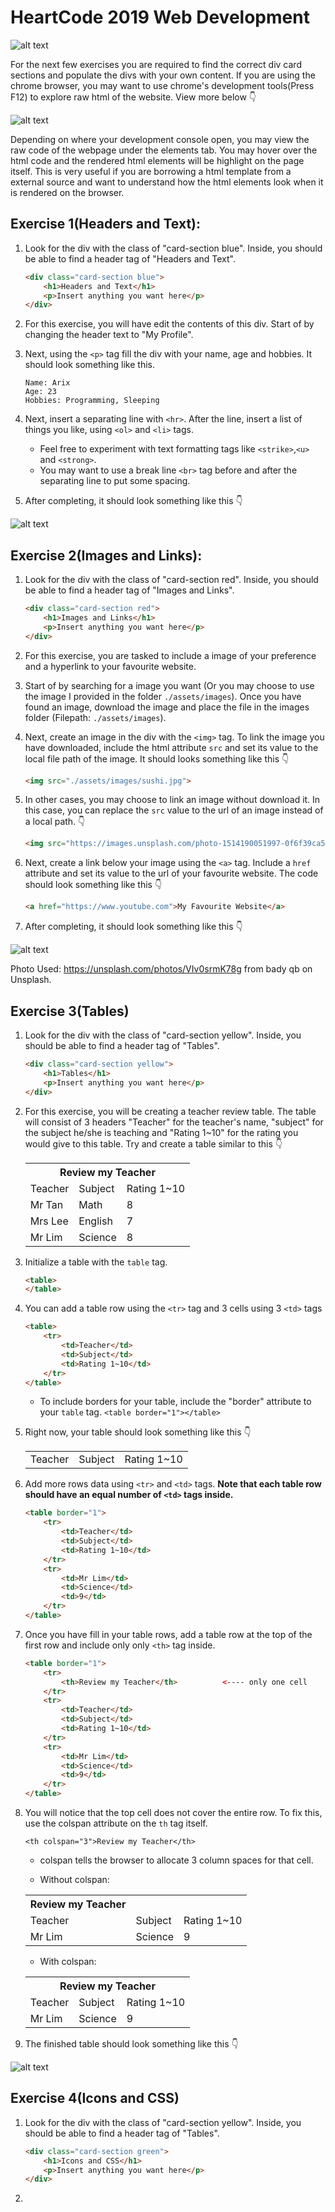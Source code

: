 # HeartCode 2019 Web Development
 
![alt text](https://raw.githubusercontent.com/arixpsy/HeartCode/master/README/Template.png)

For the next few exercises you are required to find the correct div card sections and populate the divs with your own content. If you are using the chrome browser, you may want to use chrome's development tools(Press F12) to explore raw html of the website. View more below :point_down:

![alt text](https://raw.githubusercontent.com/arixpsy/HeartCode/master/README/DevTools.png)

Depending on where your development console open, you may view the raw code of the webpage under the elements tab. You may hover over the html code and the rendered html elements will be highlight on the page itself. This is very useful if you are borrowing a html template from a external source and want to understand how the html elements look when it is rendered on the browser.

## Exercise 1(Headers and Text):
1. Look for the div with the class of "card-section blue". Inside, you should be able to find a header tag of "Headers and Text".
    ```html
    <div class="card-section blue">
        <h1>Headers and Text</h1>
        <p>Insert anything you want here</p>
    </div>
    ```
2. For this exercise, you will have edit the contents of this div. Start of by changing the header text to "My Profile".

3. Next, using the ```<p>``` tag fill the div with your name, age and hobbies. It should look something like this.
    ```
    Name: Arix
    Age: 23
    Hobbies: Programming, Sleeping
    ```
4. Next, insert a separating line with ```<hr>```. After the line, insert a list of things you like, using ```<ol>``` and ```<li>``` tags.

    * Feel free to experiment with text formatting tags like ```<strike>```,```<u>``` and ```<strong>```.
    * You may want to use a break line ```<br>``` tag before and after the separating line to put some spacing.
5. After completing, it should look something like this :point_down:

![alt text](https://raw.githubusercontent.com/arixpsy/HeartCode/master/README/Exercise1.png)

## Exercise 2(Images and Links):
1. Look for the div with the class of "card-section red". Inside, you should be able to find a header tag of "Images and Links".
    ```html
    <div class="card-section red">
        <h1>Images and Links</h1>
        <p>Insert anything you want here</p>
    </div>
    ```

2. For this exercise, you are tasked to include a image of your preference and a hyperlink to your favourite website.

3. Start of by searching for a image you want (Or you may choose to use the image I provided in the folder ```./assets/images```). Once you have found an image, download the image and place the file in the images folder (Filepath: ```./assets/images```).

4. Next, create an image in the div with the ```<img>``` tag. To link the image you have downloaded, include the html attribute ```src``` and set its value to the local file path of the image. It should looks something like this :point_down:
    ```html
    <img src="./assets/images/sushi.jpg">
    ```

5. In other cases, you may choose to link an image without download it. In this case, you can replace the ```src``` value to the url of an image instead of a local path. :point_down:
    ```html
    <img src="https://images.unsplash.com/photo-1514190051997-0f6f39ca5cde?ixlib=rb-1.2.1&ixid=eyJhcHBfaWQiOjEyMDd9">
    ```

6. Next, create a link below your image using the ```<a>``` tag. Include a ```href``` attribute and set its value to the url of your favourite website. The code should look something like this :point_down:
    ```html
    <a href="https://www.youtube.com">My Favourite Website</a>
    ```
7. After completing, it should look something like this :point_down:

![alt text](https://raw.githubusercontent.com/arixpsy/HeartCode/master/README/Exercise2.png)

Photo Used: https://unsplash.com/photos/VIv0srmK78g from bady qb on Unsplash.

## Exercise 3(Tables)

1. Look for the div with the class of "card-section yellow". Inside, you should be able to find a header tag of "Tables".
    ```html
    <div class="card-section yellow">
        <h1>Tables</h1>
        <p>Insert anything you want here</p>
    </div>
    ```
2. For this exercise, you will be creating a teacher review table. The table will consist of 3 headers "Teacher" for the teacher's name, "subject" for the subject he/she is teaching and "Rating 1~10" for the rating you would give to this table. Try and create a table similar to this :point_down:

    <table>
        <tr>
            <th colspan="3">Review my Teacher</td>
        </tr>
        <tr>
            <td>Teacher</td>
            <td>Subject</td>
            <td>Rating 1~10</td>
        </tr>
        <tr>
            <td>Mr Tan</td>
            <td>Math</td>
            <td>8</td>
        </tr>
        <tr>
            <td>Mrs Lee</td>
            <td>English</td>
            <td>7</td>
        </tr>
        <tr>
            <td>Mr Lim</td>
            <td>Science</td>
            <td>8</td>
        </tr>
    </table>

3. Initialize a table with the ```table``` tag.
    ```html
    <table>
    </table>
    ```
4. You can add a table row using the ```<tr>``` tag and 3 cells using 3 ```<td>``` tags
    ```html
    <table>
        <tr>
            <td>Teacher</td>
            <td>Subject</td>
            <td>Rating 1~10</td>
        </tr>
    </table>
    ```
    * To include borders for your table, include the "border" attribute to your ```table``` tag. ```<table border="1"></table>```

5. Right now, your table should look something like this :point_down:
    <table>
        <tr>
            <td>Teacher</td>
            <td>Subject</td>
            <td>Rating 1~10</td>
        </tr>
    </table>

6. Add more rows data using ```<tr>``` and ```<td>``` tags. <b>Note that each table row should have an equal number of ```<td>``` tags inside.</b>
    ```html
    <table border="1">
        <tr>
            <td>Teacher</td>
            <td>Subject</td>
            <td>Rating 1~10</td>
        </tr>
        <tr>
            <td>Mr Lim</td>
            <td>Science</td>
            <td>9</td>
        </tr>
    </table>
    ```
7. Once you have fill in your table rows, add a table row at the top of the first row and include only only ```<th>``` tag inside.
    ```html
    <table border="1">
        <tr>
            <th>Review my Teacher</th>          <---- only one cell
        </tr>
        <tr>
            <td>Teacher</td>
            <td>Subject</td>
            <td>Rating 1~10</td>
        </tr>
        <tr>
            <td>Mr Lim</td>
            <td>Science</td>
            <td>9</td>
        </tr>
    </table>
    ```
8. You will notice that the top cell does not cover the entire row. To fix this, use the colspan attribute on the ```th``` tag itself.

    ```<th colspan="3">Review my Teacher</th>```

    * colspan tells the browser to allocate 3 column spaces for that cell.


    * Without colspan:
    <table>
        <tr>
            <th>Review my Teacher</th>
        </tr>
        <tr>
            <td>Teacher</td>
            <td>Subject</td>
            <td>Rating 1~10</td>
        </tr>
        <tr>
            <td>Mr Lim</td>
            <td>Science</td>
            <td>9</td>
        </tr>
    </table>
    
    * With colspan:
    <table>
        <tr>
            <th colspan="3">Review my Teacher</th>
        </tr>
        <tr>
            <td>Teacher</td>
            <td>Subject</td>
            <td>Rating 1~10</td>
        </tr>
        <tr>
            <td>Mr Lim</td>
            <td>Science</td>
            <td>9</td>
        </tr>
    </table>

9. The finished table should look something like this :point_down:

![alt text](https://raw.githubusercontent.com/arixpsy/HeartCode/master/README/Exercise3.png)

## Exercise 4(Icons and CSS)

1. Look for the div with the class of "card-section yellow". Inside, you should be able to find a header tag of "Tables".
    ```html
    <div class="card-section green">
        <h1>Icons and CSS</h1>
        <p>Insert anything you want here</p>
    </div>
    ```

2. 